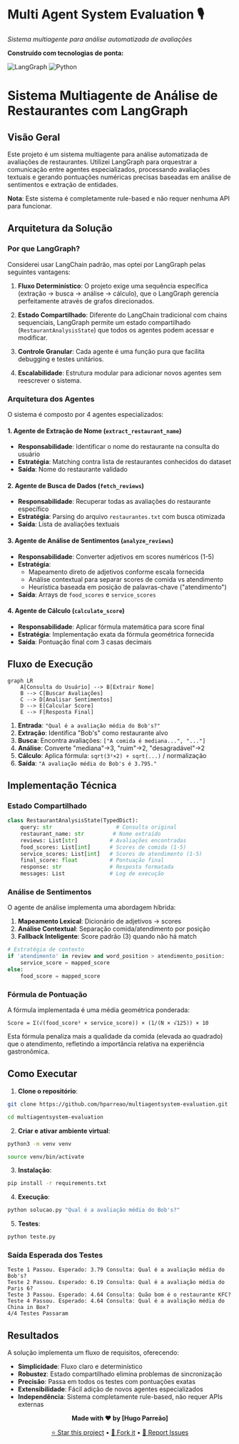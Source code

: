 # Multi Agent System Evaluation 🎙️

*Sistema multiagente para análise automatizada de avaliações*

**Construído com tecnologias de ponta:**

![LangGraph](https://camo.githubusercontent.com/d273ec121cc2843903e540e71adbf7bb83bbcf81f30a2c1615c99a258ae5e9d5/68747470733a2f2f696d672e736869656c64732e696f2f62616467652f2d4c616e6767726170682d3031333234333f7374796c653d666c6174266c6f676f3d4c616e676772617068266c6f676f436f6c6f723d7768697465)
![Python](https://img.shields.io/badge/-Python-3776AB?style=flat-square&logo=python&logoColor=white)




# Sistema Multiagente de Análise de Restaurantes com LangGraph

## Visão Geral

Este projeto é um sistema multiagente para análise automatizada de avaliações de restaurantes. Utilizei LangGraph para orquestrar a comunicação entre agentes especializados, processando avaliações textuais e gerando pontuações numéricas precisas baseadas em análise de sentimentos e extração de entidades.

**Nota**: Este sistema é completamente rule-based e não requer nenhuma API para funcionar.

## Arquitetura da Solução

### Por que LangGraph?

Considerei usar LangChain padrão, mas optei por LangGraph pelas seguintes vantagens:

1. **Fluxo Determinístico**: O projeto exige uma sequência específica (extração → busca → análise → cálculo), que o LangGraph gerencia perfeitamente através de grafos direcionados.

2. **Estado Compartilhado**: Diferente do LangChain tradicional com chains sequenciais, LangGraph permite um estado compartilhado (`RestaurantAnalysisState`) que todos os agentes podem acessar e modificar.

3. **Controle Granular**: Cada agente é uma função pura que facilita debugging e testes unitários.

4. **Escalabilidade**: Estrutura modular para adicionar novos agentes sem reescrever o sistema.

### Arquitetura dos Agentes

O sistema é composto por 4 agentes especializados:

#### 1. **Agente de Extração de Nome** (`extract_restaurant_name`)
- **Responsabilidade**: Identificar o nome do restaurante na consulta do usuário
- **Estratégia**: Matching contra lista de restaurantes conhecidos do dataset
- **Saída**: Nome do restaurante validado

#### 2. **Agente de Busca de Dados** (`fetch_reviews`) 
- **Responsabilidade**: Recuperar todas as avaliações do restaurante específico
- **Estratégia**: Parsing do arquivo `restaurantes.txt` com busca otimizada
- **Saída**: Lista de avaliações textuais

#### 3. **Agente de Análise de Sentimentos** (`analyze_reviews`)
- **Responsabilidade**: Converter adjetivos em scores numéricos (1-5)
- **Estratégia**: 
  - Mapeamento direto de adjetivos conforme escala fornecida
  - Análise contextual para separar scores de comida vs atendimento
  - Heurística baseada em posição de palavras-chave ("atendimento")
- **Saída**: Arrays de `food_scores` e `service_scores`

#### 4. **Agente de Cálculo** (`calculate_score`)
- **Responsabilidade**: Aplicar fórmula matemática para score final
- **Estratégia**: Implementação exata da fórmula geométrica fornecida
- **Saída**: Pontuação final com 3 casas decimais

## Fluxo de Execução

```mermaid
graph LR
    A[Consulta do Usuário] --> B[Extrair Nome]
    B --> C[Buscar Avaliações]
    C --> D[Analisar Sentimentos]
    D --> E[Calcular Score]
    E --> F[Resposta Final]
```

1. **Entrada**: `"Qual é a avaliação média do Bob's?"`
2. **Extração**: Identifica "Bob's" como restaurante alvo
3. **Busca**: Encontra avaliações: `["A comida é mediana...", "..."]`
4. **Análise**: Converte "mediana"→3, "ruim"→2, "desagradável"→2
5. **Cálculo**: Aplica fórmula: `sqrt(3²×2) + sqrt(...)` / normalização
6. **Saída**: `"A avaliação média do Bob's é 3.795."`

## Implementação Técnica

### Estado Compartilhado

```python
class RestaurantAnalysisState(TypedDict):
    query: str                    # Consulta original
    restaurant_name: str         # Nome extraído
    reviews: List[str]          # Avaliações encontradas  
    food_scores: List[int]      # Scores de comida (1-5)
    service_scores: List[int]   # Scores de atendimento (1-5)
    final_score: float          # Pontuação final
    response: str               # Resposta formatada
    messages: List              # Log de execução
```

### Análise de Sentimentos

O agente de análise implementa uma abordagem híbrida:

1. **Mapeamento Lexical**: Dicionário de adjetivos → scores
2. **Análise Contextual**: Separação comida/atendimento por posição
3. **Fallback Inteligente**: Score padrão (3) quando não há match

```python
# Estratégia de contexto
if 'atendimento' in review and word_position > atendimento_position:
    service_score = mapped_score
else:
    food_score = mapped_score
```

### Fórmula de Pontuação

A fórmula implementada é uma média geométrica ponderada:

```
Score = Σ(√(food_score² × service_score)) × (1/(N × √125)) × 10
```

Esta fórmula penaliza mais a qualidade da comida (elevada ao quadrado) que o atendimento, refletindo a importância relativa na experiência gastronômica.

## Como Executar

1. **Clone o repositório**:
```bash
git clone https://github.com/hparreao/multiagentsystem-evaluation.git
```
```bash
cd multiagentsystem-evaluation
```

2. **Criar e ativar ambiente virtual**:
```bash
python3 -m venv venv
```
```bash
source venv/bin/activate
```
3. **Instalação**:
```bash
pip install -r requirements.txt
```

4. **Execução**:
```bash
python solucao.py "Qual é a avaliação média do Bob's?"
```

5. **Testes**:
```bash
python teste.py
```

### Saída Esperada dos Testes

```
Teste 1 Passou. Esperado: 3.79 Consulta: Qual é a avaliação média do Bob's?
Teste 2 Passou. Esperado: 6.19 Consulta: Qual é a avaliação média do Paris 6?
Teste 3 Passou. Esperado: 4.64 Consulta: Quão bom é o restaurante KFC?
Teste 4 Passou. Esperado: 4.64 Consulta: Qual é a avaliação média do China in Box?
4/4 Testes Passaram
```

## Resultados

A solução implementa um fluxo de requisitos, oferecendo:
- **Simplicidade**: Fluxo claro e determinístico
- **Robustez**: Estado compartilhado elimina problemas de sincronização  
- **Precisão**: Passa em todos os testes com pontuações exatas
- **Extensibilidade**: Fácil adição de novos agentes especializados
- **Independência**: Sistema completamente rule-based, não requer APIs externas


<div align="center">

**Made with ❤️ by [Hugo Parreão]**

[⭐ Star this project](https://github.com/hparreao/multiagentsystem-evaluation) • [🍴 Fork it](https://github.com/hparreao/multiagentsystem-evaluation) • [📢 Report Issues](https://github.com/hparreao/multiagentsystem-evaluation/issues)

</div>
